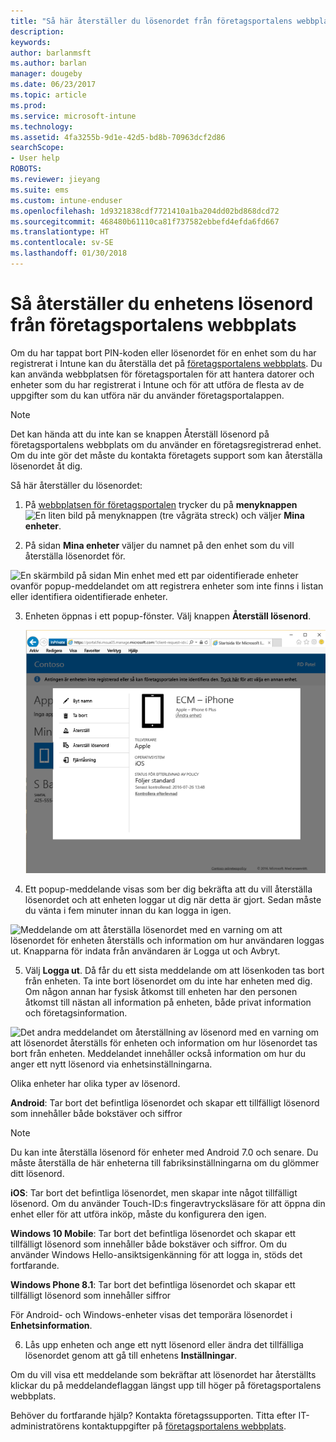```yaml
---
title: "Så här återställer du lösenordet från företagsportalens webbplats | Microsoft Docs"
description: 
keywords: 
author: barlanmsft
ms.author: barlan
manager: dougeby
ms.date: 06/23/2017
ms.topic: article
ms.prod: 
ms.service: microsoft-intune
ms.technology: 
ms.assetid: 4fa3255b-9d1e-42d5-bd8b-70963dcf2d86
searchScope:
- User help
ROBOTS: 
ms.reviewer: jieyang
ms.suite: ems
ms.custom: intune-enduser
ms.openlocfilehash: 1d9321838cdf7721410a1ba204dd02bd868dcd72
ms.sourcegitcommit: 468480b61110ca81f737582ebbefd4efda6fd667
ms.translationtype: HT
ms.contentlocale: sv-SE
ms.lasthandoff: 01/30/2018
---
```

# <a name="how-to-reset-your-device-passcode-from-the-company-portal-website"></a>Så återställer du enhetens lösenord från företagsportalens webbplats

Om du har tappat bort PIN-koden eller lösenordet för en enhet som du har registrerat i Intune kan du återställa det på [företagsportalens webbplats](https://portal.manage.microsoft.com#HelpDeskDialog). Du kan använda webbplatsen för företagsportalen för att hantera datorer och enheter som du har registrerat i Intune och för att utföra de flesta av de uppgifter som du kan utföra när du använder företagsportalappen.

> [!NOTE]
> Det kan hända att du inte kan se knappen Återställ lösenord på företagsportalens webbplats om du använder en företagsregistrerad enhet. Om du inte gör det måste du kontakta företagets support som kan återställa lösenordet åt dig.

Så här återställer du lösenordet:

1.  På [webbplatsen för företagsportalen](https://portal.manage.microsoft.com#HelpDeskDialog) trycker du på __menyknappen__ ![En liten bild på menyknappen (tre vågräta streck)](/intune/media/CP_hamburger_menu.png) och väljer __Mina enheter__.

2. På sidan __Mina enheter__ väljer du namnet på den enhet som du vill återställa lösenordet för.

  ![En skärmbild på sidan Min enhet med ett par oidentifierade enheter ovanför popup-meddelandet om att registrera enheter som inte finns i listan eller identifiera oidentifierade enheter.](./media/macOS_enroll_002_tap_here_banner.png)

3.  Enheten öppnas i ett popup-fönster. Välj knappen **Återställ lösenord**.

    ![Alla alternativ för den valda enheten på webbplatsen för företagsportalen, inklusive Byt namn, Ta bort, Återställ enhet, Återställ lösenord och Fjärrlås. ](./media/iwp-screen-with-all-options.png)

4.  Ett popup-meddelande visas som ber dig bekräfta att du vill återställa lösenordet och att enheten loggar ut dig när detta är gjort. Sedan måste du vänta i fem minuter innan du kan logga in igen.

  ![Meddelande om att återställa lösenordet med en varning om att lösenordet för enheten återställs och information om hur användaren loggas ut. Knapparna för indata från användaren är Logga ut och Avbryt.](./media/iwp-reset-passcode-popup.png)

5.  Välj **Logga ut**. Då får du ett sista meddelande om att lösenkoden tas bort från enheten. Ta inte bort lösenordet om du inte har enheten med dig. Om någon annan har fysisk åtkomst till enheten har den personen åtkomst till nästan all information på enheten, både privat information och företagsinformation. 

  ![Det andra meddelandet om återställning av lösenord med en varning om att lösenordet återställs för enheten och information om hur lösenordet tas bort från enheten. Meddelandet innehåller också information om hur du anger ett nytt lösenord via enhetsinställningarna.](./media/iwp-reset-passcode-2nd-popup.png)

  Olika enheter har olika typer av lösenord.

  **Android**: Tar bort det befintliga lösenordet och skapar ett tillfälligt lösenord som innehåller både bokstäver och siffror 
  
  > [!NOTE]
  > Du kan inte återställa lösenord för enheter med Android 7.0 och senare. Du måste återställa de här enheterna till fabriksinställningarna om du glömmer ditt lösenord.

  **iOS**: Tar bort det befintliga lösenordet, men skapar inte något tillfälligt lösenord. Om du använder Touch-ID:s fingeravtrycksläsare för att öppna din enhet eller för att utföra inköp, måste du konfigurera den igen.

  **Windows 10 Mobile**: Tar bort det befintliga lösenordet och skapar ett tillfälligt lösenord som innehåller både bokstäver och siffror. Om du använder Windows Hello-ansiktsigenkänning för att logga in, stöds det fortfarande.
    
  **Windows Phone 8.1**: Tar bort det befintliga lösenordet och skapar ett tillfälligt lösenord som innehåller siffror

  För Android- och Windows-enheter visas det temporära lösenordet i **Enhetsinformation**. 

6.  Lås upp enheten och ange ett nytt lösenord eller ändra det tillfälliga lösenordet genom att gå till enhetens **Inställningar**.

Om du vill visa ett meddelande som bekräftar att lösenordet har återställts klickar du på meddelandeflaggan längst upp till höger på företagsportalens webbplats.

Behöver du fortfarande hjälp? Kontakta företagssupporten. Titta efter IT-administratörens kontaktuppgifter på [företagsportalens webbplats](https://portal.manage.microsoft.com#HelpDeskDialog).
